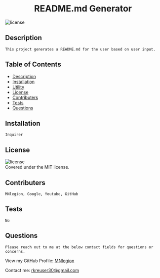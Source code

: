 

  <h1 align='center'>README.md Generator</h1>

  ![license](https://img.shields.io/badge/license-MIT-informational)

  ## Description
    This project generates a README.md for the user based on user input. 

  ## Table of Contents
  - [Description](#description)
  - [Installation](#install)
  - [Utility](#utility)
  - [License](#license)
  - [Contributers](#contributers)
  - [Tests](#tests)
  - [Questions](#questions)

  ## Installation
    Inquirer

  ## License
  ![license](https://img.shields.io/badge/license-MIT-informational)
  <br />
  Covered under the MIT license.

  ## Contributers
    MNlegion, Google, Youtube, GitHub

  ## Tests
    No

  ## Questions
    Please reach out to me at the below contact fields for questions or concerns. 

  View my GitHub Profile: [MNlegion](https://github.com/MNlegion)

  Contact me: rkreuser30@gmail.com
